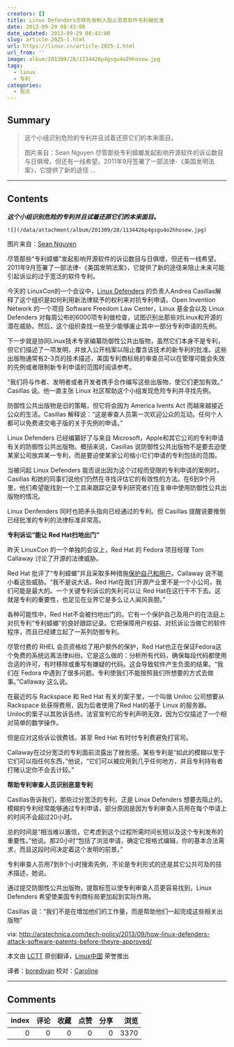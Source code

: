 ```yaml
---
creators: []
title: Linux Defenders怎样先发制人阻止恶意软件专利被批准
date: 2013-09-29 08:43:00
date_updated: 2013-09-29 08:43:00
slug: article-2025-1.html
url: https://linux.cn/article-2025-1.html
url_from: ''
image: album/201309/28/1134426p4gsgu4o2hhosew.jpg
tags:
  - linux
  - 专利
categories:
  - 观点
---
```


## Summary

> 这个小组识别危险的专利并且试着还原它们的本来面目。
> 
> 图片来自：Sean Nguyen
> 尽管那些专利蟑螂发起影响开源软件的诉讼数目与日俱增，但还有一线希望。2011年9月签署了一部法律-《美国发明法案》，它提供了新的途径 ...

***

<!-- more -->

## Contents

***这个小组识别危险的专利并且试着还原它们的本来面目。***

 `![](/data/attachment/album/201309/28/1134426p4gsgu4o2hhosew.jpg)`

图片来自：[Sean Nguyen](https://secure.flickr.com/photos/slnguyen/4607449393/)

尽管那些“专利蟑螂”发起影响开源软件的诉讼数目与日俱增，但还有一线希望。2011年9月签署了一部法律-《美国发明法案》，它提供了新的途径来阻止未来可能引起诉讼的过于宽泛的软件专利。

今天的 LinuxCon的一个会议中，[Linux Defenders](http://linuxdefenders.org/) 的负责人Andrea Casillas解释了这个组织是如何利用新法律赋予的权利来对抗专利申请。Open Invention Network 的一个项目 Software Freedom Law Center，Linux 基金会以及 Linux Defenders 对每周公布的6000项专利做检查，试图识别出那些对Linux和开源的潜在威胁。然后，这个组织查找一些至少能够废止其中一部分专利申请的先例。

下一步就是协同Linux技术专家编纂防御性公共出版物，虽然它们本身不是专利，但它们描述了一项发明，并放入公开档案以阻止覆含该技术的新专利的批准。这些出版物通常有2-3页的技术描述，美国专利商标局的审查员可以在管理可能会失效的先例或者限制新专利申请的范围时阅读参考。

“我们将与作者、发明者或者开发者携手合作编写这些出版物，使它们更加有效。” Casillas 说。他一直主张 Linux 社区帮助这个小组发现危险专利并寻找先例。

防御性公共出版物是旧的策略，但它将会因为 America Ivents Act 而越来越接近公众的生活。Casillas 解释说：“这是审查人员第一次欢迎公众的互动。任何个人都可以免费递交电子版的关于先例的申请。”

Linux Defenders 已经编纂好了与来自 Microsoft，Apple和其它公司的专利申请有关的防御性公共出版物。概括来说，Casillas 说防御性公共出版物不是要去迫使某家公司放弃某一专利，而是要迫使某家公司缩小它们申请的专利包括的范围。

当被问起 Linux Defenders 能否说出因为这个过程而受限的专利申请的案例时，Casillas 和她的同事们说他们仍然在寻找评估它的有效性的方法。在6到9个月里，他们希望能找到一个工具来跟踪记录专利研究者们在复审中使用防御性公共出版物的情况。

Linux Denfenders 同时也把矛头指向已经通过的专利。但 Casillas 提醒说要推倒已经批准的专利的法律标准非常高。

**专利诉讼“能让 Red Hat扫地出门”**

昨天 LinuxCon 的一个单独的会议上，Red Hat 的 Fedora 项目经理 Tom Callaway 讨论了开源的法律威胁。

Red Hat 批评了“专利蟑螂”并且采取多种措施[保护自己和用户](http://www.networkworld.com/news/2011/050511-red-hat-ceo-patents.html)。Callaway 说不能小看这些威胁。“我不是说大话，Red Hat在我们开源产业里不是一个小公司，我们可能是最大的。一个关键专利诉讼的失利可以让 Red Hat在这行干不下去。这就是专利的重要性，也足见在业界它是多么让人闻风丧胆。”

各种可能性中，Red Hat不会被扫地出门的。它有一个保护自己及用户的在法庭上对抗专利“专利蟑螂”的良好跟踪记录。它把保障用户权益、对抗诉讼当做它的软件程序，而且已经建立起了一系列防御专利。

尽管付费的 RHEL 会员资格给了用户额外的保护，Red Hat也正在保证Fedora这个免费的系统远离法律纠纷。它是这么做的：分析所有代码，确保每段代码都使用合适的许可，有时移除或重写有嫌疑的代码。这会导致软件产生负面的结果。“我们在 Fedora 中遇到了很多问题。专利使我们不能按照我们所想要的方式去做事。”Callaway 这么说。

在最近的与 Rackspace 和 Red Hat 有关的案子里，一个叫做 Uniloc 公司想要从 Rackspace 处获得费用，因为后者使用了Red Hat的基于 Linux 的服务器。Uniloc的案子以其败诉告终。法官宣判它的专利声明无效，因为它仅描述了一个相对简单的数学操作。

但是应对这些诉讼很费钱。甚至 Red Hat 有时付专利费避免打官司。

Callaway在过分宽泛的专利面前流露出了挫败感。某些专利是“如此的模糊以至于它们可以指任何东西，”他说，“它们可以被应用到几乎任何地方，并且专利持有者打赌认定你不会去计较。”

**帮助专利审查人员识别恶意专利**

Casillas告诉我们，那些过分宽泛的专利，正是 Linux Defenders 想要去阻止的。模糊的专利经常能够通过专利申请，部分原因是因为专利审查人员用在每个申请上的时间不会超过20小时。

总的时间是“相当难以置信，它考虑到这个过程所需时间长短以及这个专利发布的重要性。”他说。那20小时“包括了浏览申请，确定它按格式编辑，你的基本合法需求，而且这段时间决定着这个发明的前景。”

专利审查人员用7到8个小时搜索先例，不论是专利形式的还是其它公共可及的技术描述，她说。

通过提交防御性公共出版物，提取标签以使专利审查人员更容易找到，Linux Defenders 希望使美国专利商标局更加起到实际作用。

Casillas 说：“我们不是在增加他们的工作量，而是帮助他们一起完成这些相关出版物”

via: <http://arstechnica.com/tech-policy/2013/09/how-linux-defenders-attack-software-patents-before-theyre-approved/>

本文由 [LCTT](https://github.com/LCTT/TranslateProject) 原创翻译，[Linux中国](https://linux.cn/portal.php) 荣誉推出

译者：[boredivan](https://linux.cn/space/boredivan) 校对：[Caroline](https://linux.cn/space/14763)

***

## Comments


|   index |   评论 |   收藏 |   点赞 |   分享 |   浏览 |
|--------:|-------:|-------:|-------:|-------:|-------:|
|       0 |      0 |      0 |      0 |      0 |   3370 |
